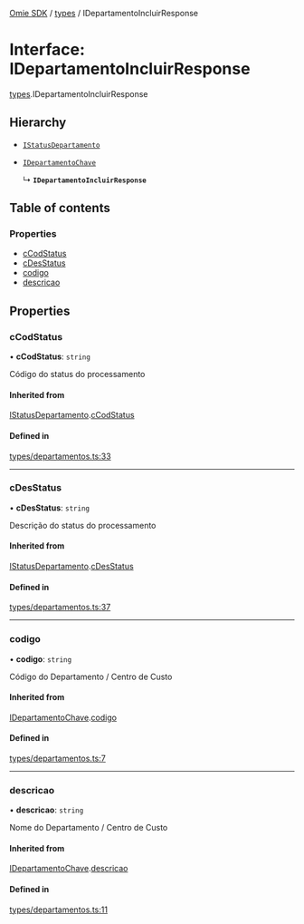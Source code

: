 [Omie SDK](../README.md) / [types](../modules/types.md) / IDepartamentoIncluirResponse

# Interface: IDepartamentoIncluirResponse

[types](../modules/types.md).IDepartamentoIncluirResponse

## Hierarchy

- [`IStatusDepartamento`](types.IStatusDepartamento.md)

- [`IDepartamentoChave`](types.IDepartamentoChave.md)

  ↳ **`IDepartamentoIncluirResponse`**

## Table of contents

### Properties

- [cCodStatus](types.IDepartamentoIncluirResponse.md#ccodstatus)
- [cDesStatus](types.IDepartamentoIncluirResponse.md#cdesstatus)
- [codigo](types.IDepartamentoIncluirResponse.md#codigo)
- [descricao](types.IDepartamentoIncluirResponse.md#descricao)

## Properties

### cCodStatus

• **cCodStatus**: `string`

Código do status do processamento

#### Inherited from

[IStatusDepartamento](types.IStatusDepartamento.md).[cCodStatus](types.IStatusDepartamento.md#ccodstatus)

#### Defined in

[types/departamentos.ts:33](https://github.com/lucas-bogos/omie-sdk/blob/96c014c/src/types/departamentos.ts#L33)

___

### cDesStatus

• **cDesStatus**: `string`

Descrição do status do processamento

#### Inherited from

[IStatusDepartamento](types.IStatusDepartamento.md).[cDesStatus](types.IStatusDepartamento.md#cdesstatus)

#### Defined in

[types/departamentos.ts:37](https://github.com/lucas-bogos/omie-sdk/blob/96c014c/src/types/departamentos.ts#L37)

___

### codigo

• **codigo**: `string`

Código do Departamento / Centro de Custo

#### Inherited from

[IDepartamentoChave](types.IDepartamentoChave.md).[codigo](types.IDepartamentoChave.md#codigo)

#### Defined in

[types/departamentos.ts:7](https://github.com/lucas-bogos/omie-sdk/blob/96c014c/src/types/departamentos.ts#L7)

___

### descricao

• **descricao**: `string`

Nome do Departamento / Centro de Custo

#### Inherited from

[IDepartamentoChave](types.IDepartamentoChave.md).[descricao](types.IDepartamentoChave.md#descricao)

#### Defined in

[types/departamentos.ts:11](https://github.com/lucas-bogos/omie-sdk/blob/96c014c/src/types/departamentos.ts#L11)
